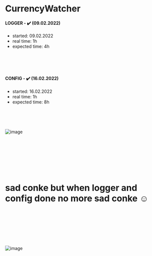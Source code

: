 # CurrencyWatcher

#### LOGGER - ✔️ (09.02.2022) 

  - started: 09.02.2022
  - real time: 1h
  - expected time: 4h
  
<br><br><br>

#### CONFIG - ✔️ (16.02.2022)

  - started: 16.02.2022
  - real time: 1h
  - expected time: 8h

<br><br><br>

![image](https://user-images.githubusercontent.com/90755402/154239783-cea5a24a-417f-41b9-87ae-cdc3603e2c5f.png)

<br><br><br><br><br><br>

# sad conke but when logger and config done no more sad conke ☺️

<br><br><br><br><br><br>

![image](https://user-images.githubusercontent.com/90755402/154240724-ef33c380-6e09-453e-81f6-c647949c9c10.png)


